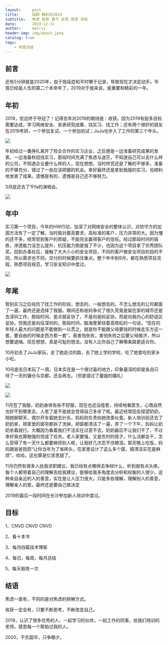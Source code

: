 ```yaml
---
layout:     post
title:      回顾 精彩的2019
subtitle:   焦虑 收获 勇气 反思 感恩 目标
date:       2019-12-31
author:     matrix
header-img: img/about.jpeg
catalog: true
tags:
    - 年度总结
---
```


## 前言

还有5分钟就是2020年，由于拖延症和平时懒于记录，导致现在才决定动手。毕竟已经是人生的第二个本命年了，2019对于我来说，是重要和精彩的一年。

## 年初

2019，宏远终于夺冠了！记得去年对2019的期待是：收获。因为2019有挺多目标需要达成，学习网络安全、发表研究成果、找实习、找工作；还有两个很好的朋友在2019考研，一个参加复试，一个参加初试；JuJu也步入了工作的第三个年头。

![]({{site.baseurl}}/img/9guanwang.jpeg)

年初经过一番挣扎离开了校企合作的实习企业，之后便是一边准备研究成果的发表，一边准备秋招找实习，那段时间充满了焦虑与迷茫，不知道自己可以去什么样的公司，不知道企业要什么样的人，现在想想，当时终究还是了解的不够多，准备的不够充分，错过了一些应该把握的机会。幸好最终还是拿到我服的实习，也顺利地发表了成果。遗憾是有的，遗憾是自己还不够努力。

3月底还去了千fa的演唱会。

![]({{site.baseurl}}/img/yangqianhua.jpeg)

## 年中

实习第一个项目，今年的HW行动，加深了对网络安全的整体认识，对防守方的加固方法有了一定了解，当时面对着高要求，高标准的客户，压力非常的大。因为懂的还不多，经常受到客户的质疑，不能完全赢得客户的信任。经过那段时间的锻炼，渗透能力没怎么提升，抗压能力倒是强了不少，也因为这个项目拿了优秀团队奖。回到办事处后，接触了大大小小的安全项目，不同的客户做安全项目的目的不同，所以需求也不同，交付的时候要抓住重点。整个年中到9月，都在熟悉项目流程，熟悉项目规范，学习安全知识中度过。

![]({{site.baseurl}}/img/fuqing.jpeg)

## 年尾

暂别实习之后经历了找工作的阶段，想去的，一般想去的，不怎么想去的公司都面了一遍，最终还是选择了我服。期间还和爸妈争论了很久究竟是留在家的城市还是去深圳工作，那段时间，差点就妥协了，不是向爸妈妥协，而是向我内心的舒适区妥协，但我还是向往深圳的。那段时间，脑海里萦绕着高晓松的一句话，“现在的年轻人最大的问题是不能做到一以贯之，就是你不能跟父母要钱的时候走东方这一套，要自由的时候走西方那一套”。我害怕失败，害怕失败之后要父母接济，所以想要退缩。现在想想，真是可耻的想法。没有人比你自己了解哪条路更适合你。

10月初去了JuJu家玩，走了她走过的路，去了她上学的学校，吃了她爱吃的家乡小吃。

10月底去日本玩了一周，日本实在是一个很讨喜的地方，印象最深的却是各自只待了一天的镰仓与京都，还会再去。（但是错过了蕾姐的婚礼）

![]({{site.baseurl}}/img/japan1.jpeg)

![]({{site.baseurl}}/img/japan2.jpeg)

11月签了我服，奶奶身体有些不舒服，现在也还没痊愈，持续地看医生，心情自然也好不到哪里去，人老了是不是就会觉得自己多余了呢。最近经常回去探望奶奶，陪她聊聊天，偶尔开车载她去针灸，妈妈则负责给她改善伙食。新人培训前还去了奶奶家，把家里的窗帘都拆了洗掉，把窗都清洁了一遍，弄了一个下午，妈妈让奶奶坐着就行。大概因为看着我们干活实在过意不去，奶奶最后不让我们干了，不过幸好我也算勉强的完成了任务。老人家要强，又是农村的孩子，什么活都会干，怎么受得了有一天什么都要麻烦别人呢，让我好几次忍不住眼泪。那天晚上吃饭，妈妈跟爸爸抱怨“让你当年为了省砖头，在家里设计了这么多个窗，搞清洁实在是麻烦”，哈哈，这也算是忆苦思甜了。

 11月仍然有很多人给我求职建议，我已经有点懒得去争辩什么，听到就有点头疼。每个人都带着自己的理解去给我建议，能够给我多角度去分析和权衡的人很少。这种来自亲近的人的善意，实在是让人压力很大。只能多些理解，理解别人的善意，理解亲人的爱。最终还是要自己做决定

2019的最后一段时间在长沙参加新人培训中度过。

## 目标

1、CNVD CNVD CNVD

2、看十本书

3、每月四篇技术博客

4、每日，每周，每月总结

5、每天锻炼一次

## 结语

焦虑一直有，不同的是对焦虑的排解方式。

收获一定会有，只要不断思考，不断改变自己。

2019，认识了很多优秀的人，一起学习的伙伴，一起工作的同事，给我们培训的老师。感恩每一个帮助过我的人。

2020，不负韶华，只争朝夕。
